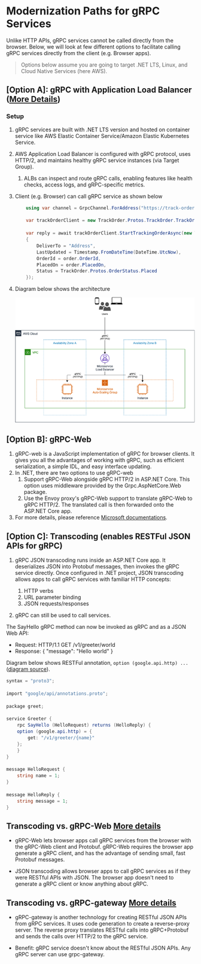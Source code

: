 # Modernization Paths for gRPC Services

Unlike HTTP APIs, gRPC services cannot be called directly from the browser. Below, we will look at few different options to facilitate calling gRPC services directly from the client (e.g. Browser apps).

> Options below assume you are going to target .NET LTS, Linux, and Cloud Native Services (here AWS).

## [Option A]: gRPC with Application Load Balancer ([More Details](https://aws.amazon.com/blogs/devops/next-generation-microservices-dotnet-grpc/))

### Setup

1. gRPC services are built with .NET LTS version and hosted on container service like AWS Elastic Container Service/Amazon Elastic Kubernetes Service.
1. AWS Application Load Balancer is configured with gRPC protocol, uses HTTP/2, and maintains healthy gRPC service instances (via Target Group).
    1. ALBs can inspect and route gRPC calls, enabling features like health checks, access logs, and gRPC-specific metrics.
1. Client (e.g. Browser) can call gRPC service as shown below

    ```csharp
        using var channel = GrpcChannel.ForAddress("https://track-order.example.com");
    
        var trackOrderClient = new TrackOrder.Protos.TrackOrder.TrackOrderClient(channel);
        
        var reply = await trackOrderClient.StartTrackingOrderAsync(new TrackOrder.Protos.Order
        {
            DeliverTo = "Address",
            LastUpdated = Timestamp.FromDateTime(DateTime.UtcNow),
            OrderId = order.OrderId,
            PlacedOn = order.PlacedOn,
            Status = TrackOrder.Protos.OrderStatus.Placed
        });
    ```

1. Diagram below shows the architecture

    ![gRPC with AWS ALB](./diagrams/modernize-with-alb.png)

## [Option B]: gRPC-Web

1. gRPC-web is a JavaScript implementation of gRPC for browser clients. It gives you all the advantages of working with gRPC, such as efficient serialization, a simple IDL, and easy interface updating.
1. In .NET, there are two options to use gRPC-web
    1. Support gRPC-Web alongside gRPC HTTP/2 in ASP.NET Core. This option uses middleware provided by the Grpc.AspNetCore.Web package.
    1. Use the Envoy proxy's gRPC-Web support to translate gRPC-Web to gRPC HTTP/2. The translated call is then forwarded onto the ASP.NET Core app.
1. For more details, please reference [Microsoft documentations](https://docs.microsoft.com/en-us/aspnet/core/grpc/browser?view=aspnetcore-6.0).

## [Option C]: Transcoding (enables RESTFul JSON APIs for gRPC)

1. gRPC JSON transcoding runs inside an ASP.NET Core app. It deserializes JSON into Protobuf messages, then invokes the gRPC service directly. Once configured in .NET project, JSON transcoding allows apps to call gRPC services with familiar HTTP concepts:
    1. HTTP verbs
    2. URL parameter binding
    3. JSON requests/responses

1. gRPC can still be used to call services.

The SayHello gRPC method can now be invoked as gRPC and as a JSON Web API:

- Request: HTTP/1.1 GET /v1/greeter/world
- Response: { "message": "Hello world" }

Diagram below shows RESTFul annotation, `option (google.api.http) ...`  
([diagram source](https://docs.microsoft.com/en-us/aspnet/core/grpc/httpapi#json-transcoding-vs-grpc-web)).

```csharp showLineNumbers
syntax = "proto3";

import "google/api/annotations.proto";

package greet;

service Greeter {
    rpc SayHello (HelloRequest) returns (HelloReply) {
    option (google.api.http) = {
        get: "/v1/greeter/{name}"
    };
    }
}

message HelloRequest {
    string name = 1;
}

message HelloReply {
    string message = 1;
}
```

## Transcoding vs. gRPC-Web [More details](https://docs.microsoft.com/en-us/aspnet/core/grpc/httpapi)

- gRPC-Web lets browser apps call gRPC services from the browser with the gRPC-Web client and Protobuf. gRPC-Web requires the browser app generate a gRPC client, and has the advantage of sending small, fast Protobuf messages.

- JSON transcoding allows browser apps to call gRPC services as if they were RESTful APIs with JSON. The browser app doesn't need to generate a gRPC client or know anything about gRPC.

## Transcoding vs. gRPC-gateway [More details](https://docs.microsoft.com/en-us/aspnet/core/grpc/httpapi#grpc-gateway)

- gRPC-gateway is another technology for creating RESTful JSON APIs from gRPC services. It uses code generation to create a reverse-proxy server. The reverse proxy translates RESTful calls into gRPC+Protobuf and sends the calls over HTTP/2 to the gRPC service.

- Benefit: gRPC service doesn't know about the RESTful JSON APIs. Any gRPC server can use grpc-gateway.
